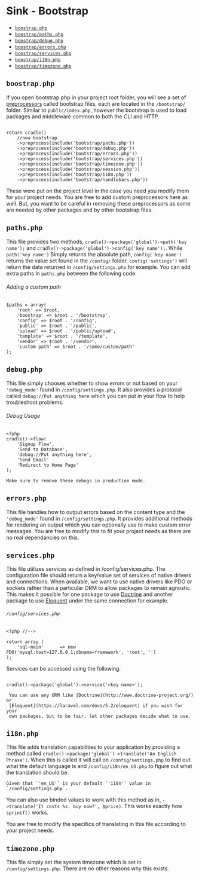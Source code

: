# Sink - Bootstrap
 - [`boostrap.php`](#bootstrap)
 - [`boostrap/paths.php`](#paths)
 - [`boostrap/debug.php`](#debug)
 - [`boostrap/errors.php`](#errors)
 - [`boostrap/services.php`](#services)
 - [`boostrap/i18n.php`](#i18n)
 - [`boostrap/timezone.php`](#timezone)

<a name="bootstrap"></a>
## `boostrap.php`

If you open bootstrap.php in your project root folder, you will see a set of
[preprocessors](/docs/middleware.html#pre) called bootstrap files, each are
located in the `/bootstrap/` folder. Similar to `public/index.php`, however
the bootstrap is used to load packages and middleware common to both the CLI
and HTTP.

```

return cradle()
    //now bootstrap
    ->preprocess(include('bootstrap/paths.php'))
    ->preprocess(include('bootstrap/debug.php'))
    ->preprocess(include('bootstrap/errors.php'))
    ->preprocess(include('bootstrap/services.php'))
    ->preprocess(include('bootstrap/timezone.php'))
    ->preprocess(include('bootstrap/session.php'))
    ->preprocess(include('bootstrap/i18n.php'))
    ->preprocess(include('bootstrap/handlebars.php'))

```

These were put on the project level in the case you need you modify them for
your project needs. You are free to add custom preprocessors here as well.
But, you want to be careful in removing these preprocessors as some are needed
by other packages and by other bootstrap files.

<a name="paths"></a>
## `paths.php`

This file provides two methods, `cradle()->package('global')->path('key name');`
and `cradle()->package('global')->config('key name');`. While `path('key name')`
Simply returns the absolute path, `config('key name')` returns the value set
found in the `/config/` folder. `config('settings')` will return the data
returned in `/config/settings.php` for example. You can add extra paths
in `paths.php` between the following code.

###### Adding a custom path
```
$paths = array(
    'root' => $root,
    'boostrap' => $root . '/bootstrap',
    'config' => $root . '/config',
    'public' => $root . '/public',
    'upload' => $root . '/public/upload',
    'template' => $root . '/template',
    'vendor' => $root . '/vendor',
    'custom path' => $root . '/some/custom/path'
);

```

<a name="debug"></a>
## `debug.php`

This file simply chooses whether to show errors or not based on your
`'debug_mode'` found in `/config/settings.php`. It also provides a protocol
called `debug://Put anything here` which you can put in your flow to help
troubleshoot problems.

###### Debug Usage
```
<?php
cradle()->flow(
    'Signup Flow',
    'Send to Database',
    'debug://Put anything here',
    'Send Email'
    'Redirect to Home Page'
);

```

```warning
Make sure to remove these debugs in production mode.
```

<a name="errors"></a>
## `errors.php`

This file handles how to output errors based on the content type and the
`'debug_mode'` found in `/config/settings.php`. It provides additional
methods for rendering an output which you can optionally use to make custom
error messages. You are free to modify this to fit your project needs as
there are no real dependancies on this.

<a name="services"></a>
## `services.php`

This file utilizes services as defined in /config/services.php. The
configuration file should return a key/value set of services of native
drivers and connections. When available, we want to use native drivers
like PDO or sockets rather than a particular ORM to allow packages to
remain agnostic. This makes it possible for one package to use
[Doctrine](http://www.doctrine-project.org/) and another package to use
[Eloquent](https://laravel.com/docs/5.2/eloquent) under the same connection
for example.

###### `/config/services.php`

```
<?php //-->

return array (
    'sql-main'      => new PDO('mysql:host=127.0.0.1;dbname=framework', 'root', '')
);

```

Services can be accessed using the following.

```

cradle()->package('global')->service('<key name>');

```

```info
 You can use any ORM like [Doctrine](http://www.doctrine-project.org/) or
 [Eloquent](https://laravel.com/docs/5.2/eloquent) if you wish for your
 own packages, but to be fair, let other packages decide what to use.
```

<a name="i18n"></a>
## `i18n.php`

This file adds translation capabilities to your application by providing
a method called `cradle()->package('global')->translate('An English Phrase')`.
When this is called it will call on `/config/settings.php` to find out what
the default language is and `/config/i18n/en_US.php` to figure out what the
translation should be.

```info
Given that `'en_US'` is your default `'i18n'` value in `/config/settings.php`.
```

You can also use binded values to work with this method as in,
`->translate('It costs %s. buy now?', $price)`. This works exactly how
`sprintf()` works.

You are free to modify the specifics of translating in this file according to
your project needs.

<a name="timezone"></a>
## `timezone.php`

This file simply set the system timezone which is set in
`/config/settings.php`. There are no other reasons why this exists.
